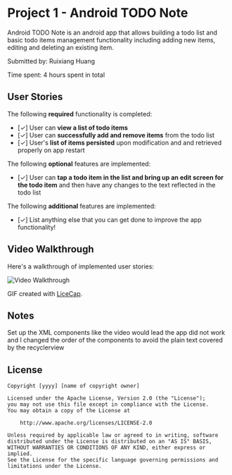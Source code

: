 # Project 1 - Android TODO Note

Android TODO Note is an android app that allows building a todo list and basic todo items management functionality including adding new items, editing and deleting an existing item.

Submitted by: Ruixiang Huang

Time spent: 4 hours spent in total

## User Stories

The following **required** functionality is completed:

* [✓] User can **view a list of todo items**
* [✓] User can **successfully add and remove items** from the todo list
* [✓] User's **list of items persisted** upon modification and and retrieved properly on app restart

The following **optional** features are implemented:

* [✓] User can **tap a todo item in the list and bring up an edit screen for the todo item** and then have any changes to the text reflected in the todo list

The following **additional** features are implemented:

* [✓] List anything else that you can get done to improve the app functionality!

## Video Walkthrough

Here's a walkthrough of implemented user stories:

<img src='http://i.imgur.com/link/to/your/gif/file.gif' title='Video Walkthrough' width='' alt='Video Walkthrough' />

GIF created with [LiceCap](http://www.cockos.com/licecap/).

## Notes

Set up the XML components like the video would lead the app did not work and I changed the order of the components to avoid the plain text covered by the recyclerview

## License

    Copyright [yyyy] [name of copyright owner]

    Licensed under the Apache License, Version 2.0 (the "License");
    you may not use this file except in compliance with the License.
    You may obtain a copy of the License at

        http://www.apache.org/licenses/LICENSE-2.0

    Unless required by applicable law or agreed to in writing, software
    distributed under the License is distributed on an "AS IS" BASIS,
    WITHOUT WARRANTIES OR CONDITIONS OF ANY KIND, either express or implied.
    See the License for the specific language governing permissions and
    limitations under the License.
